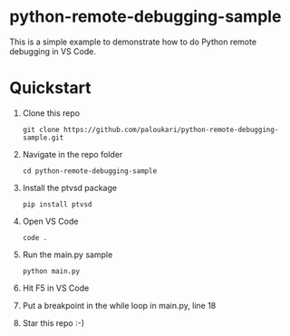# python-remote-debugging-sample
This is a simple example to demonstrate how to do Python remote debugging in VS Code.

# Quickstart 


1. Clone this repo

    `git clone https://github.com/paloukari/python-remote-debugging-sample.git`
    
1. Navigate in the repo folder

    `cd python-remote-debugging-sample`

1. Install the ptvsd package

    `pip install ptvsd`

1. Open VS Code

    `code .`

1. Run the main.py sample
  
    `python main.py`

1. Hit F5 in VS Code

1. Put a breakpoint in the while loop in main.py, line 18

1. Star this repo :-)
